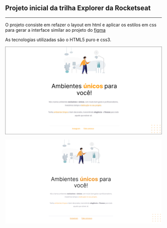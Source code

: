 ## Projeto inicial da trilha Explorer da Rocketseat
___
O projeto consiste em refazer o layout em html e aplicar os estilos em css para gerar a interface similar ao projeto do [figma](https://www.figma.com/file/ixIUisPTmQC5oitagm9aZP/Explorer---Projeto-01-(Copy)?type=design&node-id=0-1&t=9ljDxpvrH9KiDNHi-0)

As tecnologias utilizadas são o HTML5 puro e css3.

![imagem de objetivo do projeto](images/objetivo%20do%20desafio.jpg)

![imagem do projeto concluído](images/projeto_concluido.jpg)
